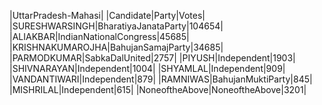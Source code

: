  
|UttarPradesh-Mahasi|
|Candidate|Party|Votes|
|SURESHWARSINGH|BharatiyaJanataParty|104654|
|ALIAKBAR|IndianNationalCongress|45685|
|KRISHNAKUMAROJHA|BahujanSamajParty|34685|
|PARMODKUMAR|SabkaDalUnited|2757|
|PIYUSH|Independent|1903|
|SHIVNARAYAN|Independent|1004|
|SHYAMLAL|Independent|909|
|VANDANTIWARI|Independent|879|
|RAMNIWAS|BahujanMuktiParty|845|
|MISHRILAL|Independent|615|
|NoneoftheAbove|NoneoftheAbove|3201|
